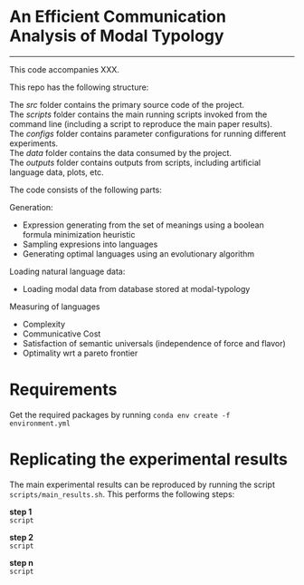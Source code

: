 # An Efficient Communication Analysis of Modal Typology
---
This code accompanies XXX.

This repo has the following structure:  
  
The _src_ folder contains the primary source code of the project.  
The _scripts_ folder contains the main running scripts invoked from the command line (including a script to reproduce the main paper results).  
The _configs_ folder contains parameter configurations for running different experiments.  
The _data_ folder contains the data consumed by the project.  
The _outputs_ folder contains outputs from scripts, including artificial language data, plots, etc.  
  
  
The code consists of the following parts:  
  
Generation:  
- Expression generating from the set of meanings using a boolean formula minimization heuristic
- Sampling expresions into languages
- Generating optimal languages using an evolutionary algorithm
  
Loading natural language data:
- Loading modal data from database stored at modal-typology
  
Measuring of languages
- Complexity
- Communicative Cost
- Satisfaction of semantic universals (independence of force and flavor)
- Optimality wrt a pareto frontier
  

# Requirements  

Get the required packages by running `conda env create -f environment.yml`
  
  
# Replicating the experimental results  
The main experimental results can be reproduced by running the script `scripts/main_results.sh`. This performs the following steps:
  
  
**step 1**  
``script``  
  
**step 2**  
``script``  
  
**step n**  
``script``  
  
